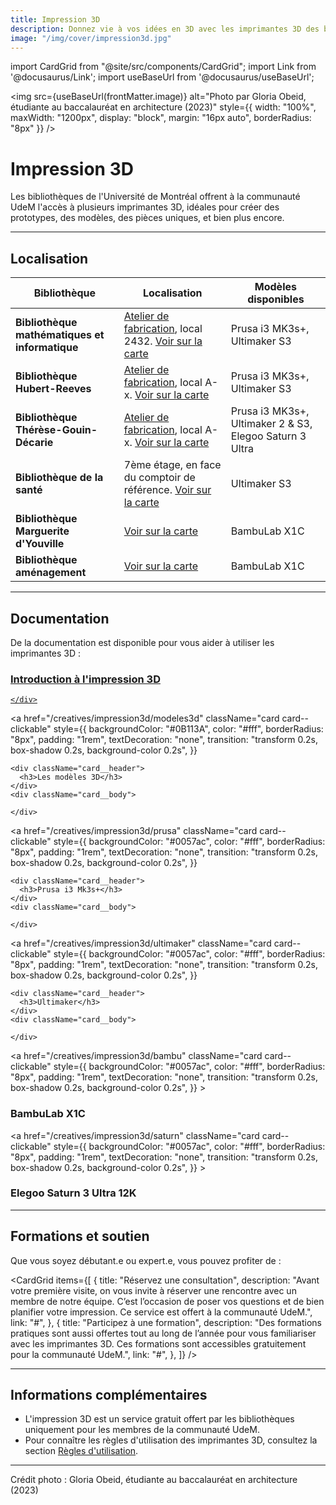 ```yaml
---
title: Impression 3D
description: Donnez vie à vos idées en 3D avec les imprimantes 3D des bibliothèques de l'Université de Montréal.
image: "/img/cover/impression3d.jpg"
---
```


import CardGrid from "@site/src/components/CardGrid";
import Link from '@docusaurus/Link';
import useBaseUrl from '@docusaurus/useBaseUrl';

<img 
  src={useBaseUrl(frontMatter.image)} 
  alt="Photo par Gloria Obeid, étudiante au baccalauréat en architecture (2023)"
  style={{
    width: "100%",
    maxWidth: "1200px",
    display: "block",
    margin: "16px auto",
    borderRadius: "8px"
  }} 
/>

# Impression 3D

Les bibliothèques de l'Université de Montréal offrent à la communauté UdeM l'accès à plusieurs imprimantes 3D, idéales pour créer des prototypes, des modèles, des pièces uniques, et bien plus encore.

---

## Localisation

| **Bibliothèque**                        | **Localisation** | **Modèles disponibles** |
|-----------------------------------------|-----------------|-------------------------|
| **Bibliothèque mathématiques et informatique** | [Atelier de fabrication](../espaces/ateliers.md), local 2432. [Voir sur la carte](https://maps.app.goo.gl/FHefa6pkavN4qBug6) | Prusa i3 MK3s+, Ultimaker S3 |
| **Bibliothèque Hubert-Reeves**        | [Atelier de fabrication](../espaces/ateliers.md), local A-x. [Voir sur la carte](https://maps.app.goo.gl/6HsLMAxoBWpQZgcD8) | Prusa i3 MK3s+, Ultimaker S3 |
| **Bibliothèque Thérèse-Gouin-Décarie** | [Atelier de fabrication](../espaces/ateliers.md), local A-x. [Voir sur la carte](https://maps.app.goo.gl/6HsLMAxoBWpQZgcD8) | Prusa i3 MK3s+, Ultimaker 2 & S3, Elegoo Saturn 3 Ultra |
| **Bibliothèque de la santé**         | 7ème étage, en face du comptoir de référence. [Voir sur la carte](https://maps.app.goo.gl/6HsLMAxoBWpQZgcD8) | Ultimaker S3 |
| **Bibliothèque Marguerite d'Youville**         | [Voir sur la carte](https://maps.app.goo.gl/6HsLMAxoBWpQZgcD8) | BambuLab X1C |
| **Bibliothèque aménagement**         | [Voir sur la carte](https://maps.app.goo.gl/6HsLMAxoBWpQZgcD8) | BambuLab X1C |

---

## Documentation

De la documentation est disponible pour vous aider à utiliser les imprimantes 3D :

<div
  className="grid grid--4"
  style={{
    display: "grid",
    gap: "1rem",
    gridTemplateColumns: "repeat(auto-fit, minmax(250px, 1fr))",
  }}
>
<a
    href="/creatives/impression3d/introduction"
    className="card card--clickable"
    style={{
      backgroundColor: "#0B113A",
      color: "#fff",
      borderRadius: "8px",
      padding: "1rem",
      textDecoration: "none",
      transition: "transform 0.2s, box-shadow 0.2s, background-color 0.2s",
    }}
  >
    <div className="card__header">
      <h3>Introduction à l'impression 3D</h3>
    </div>
    <div className="card__body">
      
    </div>
  </a>

  <a
    href="/creatives/impression3d/modeles3d"
    className="card card--clickable"
    style={{
      backgroundColor: "#0B113A",
      color: "#fff",
      borderRadius: "8px",
      padding: "1rem",
      textDecoration: "none",
      transition: "transform 0.2s, box-shadow 0.2s, background-color 0.2s",
    }}
  >
    <div className="card__header">
      <h3>Les modèles 3D</h3>
    </div>
    <div className="card__body">
      
    </div>
  </a>


  <a
    href="/creatives/impression3d/prusa"
    className="card card--clickable"
    style={{
      backgroundColor: "#0057ac",
      color: "#fff",
      borderRadius: "8px",
      padding: "1rem",
      textDecoration: "none",
      transition: "transform 0.2s, box-shadow 0.2s, background-color 0.2s",
    }}
  >
    <div className="card__header">
      <h3>Prusa i3 Mk3s+</h3>
    </div>
    <div className="card__body">
      
    </div>
  </a>

  <a
    href="/creatives/impression3d/ultimaker"
    className="card card--clickable"
    style={{
      backgroundColor: "#0057ac",
      color: "#fff",
      borderRadius: "8px",
      padding: "1rem",
      textDecoration: "none",
      transition: "transform 0.2s, box-shadow 0.2s, background-color 0.2s",
    }}
  >
    <div className="card__header">
      <h3>Ultimaker</h3>
    </div>
    <div className="card__body">
      
    </div>
  </a>

<a
    href="/creatives/impression3d/bambu"
      className="card card--clickable"
      style={{
        backgroundColor: "#0057ac",
        color: "#fff",
        borderRadius: "8px",
        padding: "1rem",
        textDecoration: "none",
        transition: "transform 0.2s, box-shadow 0.2s, background-color 0.2s",
      }}
    >
      <div className="card__header">
        <h3>BambuLab X1C</h3>
      </div>
      <div className="card__body">
    </div>
    </a>

<a
    href="/creatives/impression3d/saturn"
      className="card card--clickable"
      style={{
        backgroundColor: "#0057ac",
        color: "#fff",
        borderRadius: "8px",
        padding: "1rem",
        textDecoration: "none",
        transition: "transform 0.2s, box-shadow 0.2s, background-color 0.2s",
      }}
    >
      <div className="card__header">
        <h3>Elegoo Saturn 3 Ultra 12K</h3>
      </div>
      <div className="card__body">
    </div>
    </a>

  </div>


---

## Formations et soutien

Que vous soyez débutant.e ou expert.e, vous pouvez profiter de :

<CardGrid
  items={[
    {
      title: "Réservez une consultation",
      description: "Avant votre première visite, on vous invite à réserver une rencontre avec un membre de notre équipe. C’est l’occasion de poser vos questions et de bien planifier votre impression. Ce service est offert à la communauté UdeM.",
      link: "#",
    },
    {
      title: "Participez à une formation",
      description: "Des formations pratiques sont aussi offertes tout au long de l’année pour vous familiariser avec les imprimantes 3D. Ces formations sont accessibles gratuitement pour la communauté UdeM.",
      link: "#",
    },
  ]}
/>

---

## Informations complémentaires

- L'impression 3D est un service gratuit offert par les bibliothèques uniquement pour les membres de la communauté UdeM.
- Pour connaître les règles d'utilisation des imprimantes 3D, consultez la section [Règles d'utilisation](../a-propos/politique.md).

---

<p style={{ fontSize: '0.8em' }}>
  Crédit photo : Gloria Obeid, étudiante au baccalauréat en architecture (2023)
</p>